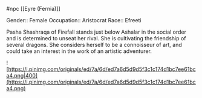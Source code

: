  #npc [[Eyre (Fernia)]]

Gender:: Female
Occupation:: Aristocrat
Race:: Efreeti

Pasha Shashraqa of Firefall stands just below Ashalar in the social order and is determined to unseat her rival. She is cultivating the friendship of several dragons. She considers herself to be a connoisseur of art, and could take an interest in the work of an artistic adventurer.

![https://i.pinimg.com/originals/ed/7a/6d/ed7a6d5d9d5f3c1c174d1bc7ee61bca4.png|400](https://i.pinimg.com/originals/ed/7a/6d/ed7a6d5d9d5f3c1c174d1bc7ee61bca4.png)
